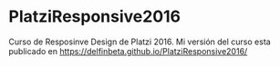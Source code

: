 # PlatziResponsive2016
Curso de Resposinve Design de Platzi 2016. 
Mi versión del curso esta publicado en https://delfinbeta.github.io/PlatziResponsive2016/
